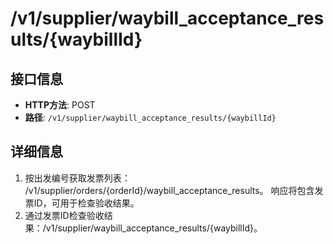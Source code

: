 # /v1/supplier/waybill_acceptance_results/{waybillId}

## 接口信息

- **HTTP方法**: POST
- **路径**: `/v1/supplier/waybill_acceptance_results/{waybillId}`

## 详细信息

  1. 按出发编号获取发票列表： /v1/supplier/orders/{orderId}/waybill_acceptance_results。 响应将包含发票ID，可用于检查验收结果。
  2. 通过发票ID检查验收结果：/v1/supplier/waybill_acceptance_results/{waybillId}。


